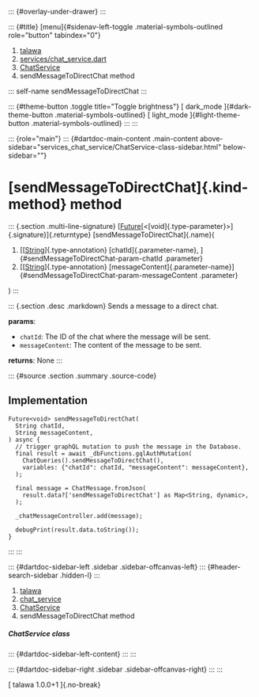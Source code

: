 ::: {#overlay-under-drawer}
:::

::: {#title}
[menu]{#sidenav-left-toggle .material-symbols-outlined role="button"
tabindex="0"}

1.  [talawa](../../index.html)
2.  [services/chat_service.dart](../../services_chat_service/)
3.  [ChatService](../../services_chat_service/ChatService-class.html)
4.  sendMessageToDirectChat method

::: self-name
sendMessageToDirectChat
:::

::: {#theme-button .toggle title="Toggle brightness"}
[ dark_mode ]{#dark-theme-button .material-symbols-outlined} [
light_mode ]{#light-theme-button .material-symbols-outlined}
:::
:::

::: {role="main"}
::: {#dartdoc-main-content .main-content above-sidebar="services_chat_service/ChatService-class-sidebar.html" below-sidebar=""}
<div>

# [sendMessageToDirectChat]{.kind-method} method

</div>

::: {.section .multi-line-signature}
[[Future](https://api.flutter.dev/flutter/dart-core/Future-class.html)[\<[void]{.type-parameter}\>]{.signature}]{.returntype}
[sendMessageToDirectChat]{.name}(

1.  [[[String](https://api.flutter.dev/flutter/dart-core/String-class.html)]{.type-annotation}
    [chatId]{.parameter-name}, ]{#sendMessageToDirectChat-param-chatId
    .parameter}
2.  [[[String](https://api.flutter.dev/flutter/dart-core/String-class.html)]{.type-annotation}
    [messageContent]{.parameter-name}]{#sendMessageToDirectChat-param-messageContent
    .parameter}

)
:::

::: {.section .desc .markdown}
Sends a message to a direct chat.

**params**:

-   `chatId`: The ID of the chat where the message will be sent.
-   `messageContent`: The content of the message to be sent.

**returns**: None
:::

::: {#source .section .summary .source-code}
## Implementation

``` language-dart
Future<void> sendMessageToDirectChat(
  String chatId,
  String messageContent,
) async {
  // trigger graphQL mutation to push the message in the Database.
  final result = await _dbFunctions.gqlAuthMutation(
    ChatQueries().sendMessageToDirectChat(),
    variables: {"chatId": chatId, "messageContent": messageContent},
  );

  final message = ChatMessage.fromJson(
    result.data?['sendMessageToDirectChat'] as Map<String, dynamic>,
  );

  _chatMessageController.add(message);

  debugPrint(result.data.toString());
}
```
:::
:::

::: {#dartdoc-sidebar-left .sidebar .sidebar-offcanvas-left}
::: {#header-search-sidebar .hidden-l}
:::

1.  [talawa](../../index.html)
2.  [chat_service](../../services_chat_service/)
3.  [ChatService](../../services_chat_service/ChatService-class.html)
4.  sendMessageToDirectChat method

##### ChatService class

::: {#dartdoc-sidebar-left-content}
:::
:::

::: {#dartdoc-sidebar-right .sidebar .sidebar-offcanvas-right}
:::
:::

[ talawa 1.0.0+1 ]{.no-break}
